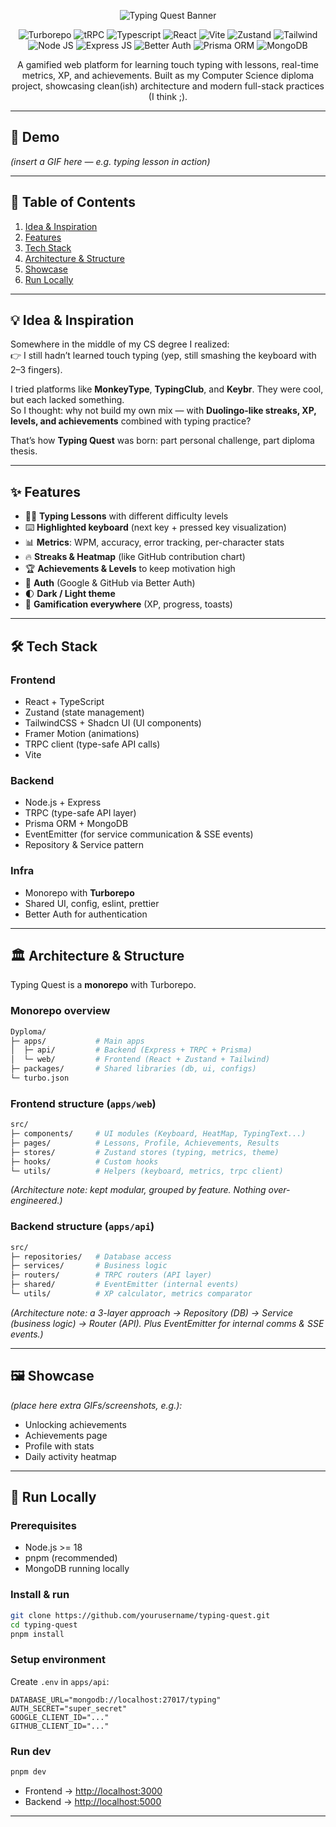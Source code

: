 <p align="center">
  <img src="https://github.com/user-attachments/assets/2c80aa68-59e7-49e6-bbe1-1a4692ff7c74" alt="Typing Quest Banner"/>
</p>
<p align = "center">
  <img src="https://img.shields.io/badge/Turborepo-0C0606?style=for-the-badge&logo=turborepo&logoColor=EF4444" alt="Turborepo">
  <img src="https://img.shields.io/badge/tRPC-2596BE?style=for-the-badge&logo=trpc&logoColor=white" alt="tRPC">
  <img src="https://img.shields.io/badge/TypeScript-007ACC?style=for-the-badge&logo=typescript&logoColor=white" alt="Typescript">
  <img src="https://img.shields.io/badge/React-20232A?style=for-the-badge&logo=react&logoColor=61DAFB" alt="React">
  <img src="https://img.shields.io/badge/Vite-B73BFE?style=for-the-badge&logo=vite&logoColor=FFD62E" alt="Vite">
  <img src="https://img.shields.io/badge/zustand-602c3c?style=for-the-badge" alt="Zustand">
  <img src="https://img.shields.io/badge/Tailwind_CSS-38B2AC?style=for-the-badge&logo=tailwind-css&logoColor=white" alt="Tailwind">
  <img src="https://img.shields.io/badge/Node%20js-339933?style=for-the-badge&logo=nodedotjs&logoColor=white" alt="Node JS">
  <img src="https://img.shields.io/badge/Express%20js-000000?style=for-the-badge&logo=express&logoColor=white" alt="Express JS">
  <img src="https://img.shields.io/badge/Better%20Auth-000000?style=for-the-badge&logo=betterauth&logoColor=white" alt="Better Auth">
  <img src="https://img.shields.io/badge/Prisma-3982CE?style=for-the-badge&logo=Prisma&logoColor=white" alt="Prisma ORM">
  <img src="https://img.shields.io/badge/MongoDB-4EA94B?style=for-the-badge&logo=mongodb&logoColor=white" alt="MongoDB">
</p>

<p align="center">
  A gamified web platform for learning touch typing with lessons, real-time metrics, XP, and achievements.  
  Built as my Computer Science diploma project, showcasing clean(ish) architecture and modern full-stack practices (I think ;).    
</p>

---

## 🎥 Demo
*(insert a GIF here — e.g. typing lesson in action)*  

---

## 📑 Table of Contents
1. [Idea & Inspiration](#-idea--inspiration)  
2. [Features](#-features)  
3. [Tech Stack](#-tech-stack)  
4. [Architecture & Structure](#-architecture--structure)  
5. [Showcase](#-showcase)  
6. [Run Locally](#-run-locally)  

---

## 💡 Idea & Inspiration

Somewhere in the middle of my CS degree I realized:  
👉 I still hadn’t learned touch typing (yep, still smashing the keyboard with 2–3 fingers).  

I tried platforms like **MonkeyType**, **TypingClub**, and **Keybr**. They were cool, but each lacked something.  
So I thought: why not build my own mix — with **Duolingo-like streaks, XP, levels, and achievements** combined with typing practice?  

That’s how **Typing Quest** was born: part personal challenge, part diploma thesis.  

---

## ✨ Features

- 🧑‍🎓 **Typing Lessons** with different difficulty levels  
- ⌨️ **Highlighted keyboard** (next key + pressed key visualization)  
- 📊 **Metrics**: WPM, accuracy, error tracking, per-character stats  
- 🔥 **Streaks & Heatmap** (like GitHub contribution chart)  
- 🏆 **Achievements & Levels** to keep motivation high  
- 👤 **Auth** (Google & GitHub via Better Auth)  
- 🌓 **Dark / Light theme**  
- 🎉 **Gamification everywhere** (XP, progress, toasts)  

---

## 🛠 Tech Stack

### Frontend
- React + TypeScript  
- Zustand (state management)  
- TailwindCSS + Shadcn UI (UI components)  
- Framer Motion (animations)  
- TRPC client (type-safe API calls)  
- Vite  

### Backend
- Node.js + Express  
- TRPC (type-safe API layer)  
- Prisma ORM + MongoDB  
- EventEmitter (for service communication & SSE events)  
- Repository & Service pattern  

### Infra
- Monorepo with **Turborepo**  
- Shared UI, config, eslint, prettier  
- Better Auth for authentication  

---

## 🏛 Architecture & Structure

Typing Quest is a **monorepo** with Turborepo.

### Monorepo overview
```bash
Dyploma/
├─ apps/           # Main apps
│  ├─ api/         # Backend (Express + TRPC + Prisma)
│  └─ web/         # Frontend (React + Zustand + Tailwind)
├─ packages/       # Shared libraries (db, ui, configs)
└─ turbo.json
````

### Frontend structure (`apps/web`)

```bash
src/
├─ components/     # UI modules (Keyboard, HeatMap, TypingText...)
├─ pages/          # Lessons, Profile, Achievements, Results
├─ stores/         # Zustand stores (typing, metrics, theme)
├─ hooks/          # Custom hooks
└─ utils/          # Helpers (keyboard, metrics, trpc client)
```

*(Architecture note: kept modular, grouped by feature. Nothing over-engineered.)*

### Backend structure (`apps/api`)

```bash
src/
├─ repositories/   # Database access
├─ services/       # Business logic
├─ routers/        # TRPC routers (API layer)
├─ shared/         # EventEmitter (internal events)
└─ utils/          # XP calculator, metrics comparator
```

*(Architecture note: a 3-layer approach → Repository (DB) → Service (business logic) → Router (API). Plus EventEmitter for internal comms & SSE events.)*

---

## 🖼 Showcase

*(place here extra GIFs/screenshots, e.g.):*

* Unlocking achievements
* Achievements page
* Profile with stats
* Daily activity heatmap

---

## 🚀 Run Locally

### Prerequisites

* Node.js >= 18
* pnpm (recommended)
* MongoDB running locally

### Install & run

```bash
git clone https://github.com/yourusername/typing-quest.git
cd typing-quest
pnpm install
```

### Setup environment

Create `.env` in `apps/api`:

```env
DATABASE_URL="mongodb://localhost:27017/typing"
AUTH_SECRET="super_secret"
GOOGLE_CLIENT_ID="..."
GITHUB_CLIENT_ID="..."
```

### Run dev

```bash
pnpm dev
```

* Frontend → [http://localhost:3000](http://localhost:3000)
* Backend → [http://localhost:5000](http://localhost:5000)

---

